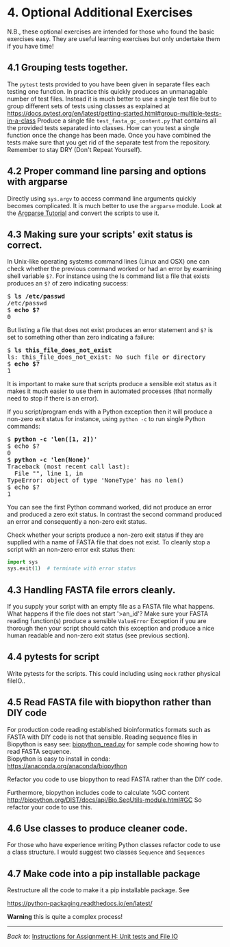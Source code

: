 # 4. Optional Additional Exercises

N.B., these optional exercises are intended for those who found the basic
exercises easy. They are useful learning exercises but only undertake them
if you have time!

## 4.1 Grouping tests together.

The `pytest` tests provided to you have been given in separate files each testing
one function. In practice this quickly produces an unmanagable number of test
files. Instead it is much better to use a single test file but 
to group different sets of tests using classes as explained at 
https://docs.pytest.org/en/latest/getting-started.html#group-multiple-tests-in-a-class
Produce a single file `test_fasta_gc_content.py` that contains
all the provided tests separated into classes. How can you test a single
function once the change has been made. Once you have combined the
tests make sure that you get rid of the separate test from the repository.
Remember to stay DRY (Don't Repeat Yourself).


## 4.2 Proper command line parsing and options with argparse

Directly using `sys.argv` to access command line arguments quickly
becomes complicated. It is much better to use the `argparse` module.
Look at the [Argparse Tutorial](https://docs.python.org/3.7/howto/argparse.html)
and convert the scripts to use it.


## 4.3 Making sure your scripts' exit status is correct.

In Unix-like operating systems command lines (Linux and OSX) one 
can check whether the previous command worked or had an error by
examining shell variable `$?`. For instance using the ls command
list a file that exists produces an `$?` of zero indicating success:
<pre>
$ <b>ls /etc/passwd</b>
/etc/passwd
$ <b>echo $?</b>
0
</pre>
But listing a file that does not exist produces an error statement and `$?`
is set to something other than zero indicating a failure:
<pre>
$ <b>ls this_file_does_not_exist</b>
ls: this_file_does_not_exist: No such file or directory
$ <b>echo $?</b>
1
</pre>
It is important to make sure that scripts produce a sensible exit status
as it makes it much easier to use them in automated processes (that normally
need to stop if there is an error).

If you script/program ends with a Python exception then it will produce a non-zero
exit status for instance, using `python -c` to run single Python commands:
<pre>
$ <b>python -c 'len([1, 2])'</b>
$ echo $?
0
$ <b>python -c 'len(None)'</b>
Traceback (most recent call last):
  File "<string>", line 1, in <module>
TypeError: object of type 'NoneType' has no len()
$ echo $?
1
</pre>
You can see the first Python command worked, did not produce an error and
produced a zero exit status. In contrast the second command produced an error
and consequently a non-zero exit status.

Check whether your scripts produce a non-zero exit status if they are supplied
with a name of FASTA file that does not exist. To cleanly stop a script with
an non-zero error exit status then:
```python
import sys
sys.exit(1)  # terminate with error status
```

## 4.3 Handling FASTA file errors cleanly.

If you supply your script with an empty file as a FASTA file what happens. 
What happens if the file does not start '>an_id'? Make sure your FASTA
reading function(s) produce a sensible `ValueError` Exception 
if you are thorough then your script should catch this exception and
produce a nice human readable and non-zero exit status (see previous section).

## 4.4  pytests for script

Write pytests for the scripts. This could including using `mock` rather physical
fileIO..


## 4.5 Read FASTA file with biopython rather than DIY code

For production code reading established bioinformatics formats such as FASTA with DIY code
is not that sensible. Reading sequence files in Biopython is easy see: 
[biopython_read.py](../2_fasta_gc_content/biopython_read.py) for sample code
showing how to read FASTA sequence.  
Biopython is easy to install in conda: https://anaconda.org/anaconda/biopython

Refactor you code to use biopython to read FASTA rather than the DIY code. 

Furthermore, biopython includes code to calculate %GC content 
http://biopython.org/DIST/docs/api/Bio.SeqUtils-module.html#GC
So refactor your code to use this.

## 4.6 Use classes to produce cleaner code.

For those who have experience writing Python classes refactor code
to  use a class structure. I would suggest two classes `Sequence`
and `Sequences`


## 4.7 Make code into a pip installable package

Restructure all the code to make it a pip installable package. See

https://python-packaging.readthedocs.io/en/latest/

**Warning** this is quite a complex process!

<hr>

*Back to:* [Instructions for Assignment H: Unit tests and File IO](../.instructions/README.md)

